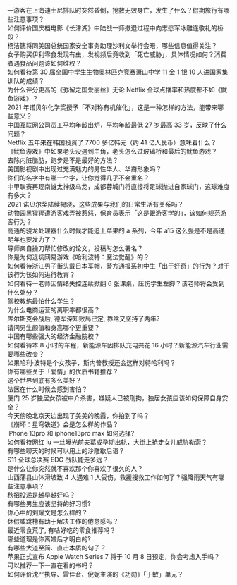 一游客在上海迪士尼排队时突然昏倒，抢救无效身亡，发生了什么？假期旅行有哪些注意事项？  
如何评价国庆档电影《长津湖》中陆战一师撤退过程中向志愿军冰雕连敬礼的桥段？  
杨洁篪将同美国总统国家安全事务助理沙利文举行会晤，哪些信息值得关注？  
女子购买伊利零食发现有虫，发视频后竟收到「死亡威胁」，具体情况如何？消费者遇食品问题该如何维权？  
如何看待第 30 届全国中学生生物奥林匹克竞赛萧山中学 11 金 1 银 10 人进国家集训队的成绩？  
为什么评分更高的《弥留之国爱丽丝》无论 Netflix 全球点播率和热度都不如《鱿鱼游戏》？  
2021 年诺贝尔化学奖授予「不对称有机催化」，这是一种怎样的方法，能带来哪些意义？  
中国互联网公司员工平均年龄出炉，平均年龄最低 27 岁最高 33 岁，反映了什么问题？  
Netflix 五年来在韩国投资了 7700 多亿韩元（约 41 亿人民币）意味着什么？  
《鱿鱼游戏》中如果老头没遇到主角，老头怎么过玻璃桥和最后的鱿鱼游戏？  
去除内脏脂肪，跑步是不是最好的方法？  
美国影视剧中出现过充满魅力的男性华人、华裔形象吗？  
你们的名字中有哪一个字，让你觉得几乎不会重名？  
中甲联赛再现南雄太神级乌龙，成都蓉城门将直接将足球抛进自家球门，这球难度有多大？  
2021 诺贝尔奖陆续揭晓，这些成果与我们的日常生活有关系吗？  
动物园黑猩猩遭游客戏弄被惹怒，保育员表示「这是跟游客学的」，该如何规范游客行为？  
高通的骁龙处理器什么时候才能追上苹果的 a 系列，今年 a15 这么强是不是高通明年也要发力了？  
导师亲自操刀帮忙修改的论文，投稿时怎么署名？  
你是为何退坑网易游戏《哈利波特：魔法觉醒》的？  
如何看待浙江男子街头戴日本军帽，警方通报系初中生「出于好奇」的行为？对于该行为该如何进行教育？  
如何看待一老师因情绪失控连续掀翻 6 张课桌，压伤学生左脚？该老师将会受到什么处分？  
驾校教练最怕什么学生？  
为什么电商运营的离职率都很高？  
库尔斯克会战后, 德军深知败局已定, 靠啥又坚持了两年?  
请问男生颜值和身高哪个更重要？  
中国有哪些强大的经济金融院校？  
如何看待本 8 小时的车程，新能源车因排队充电共花 16 小时？新能源汽车行业需要哪些改变？  
如果哈利·波特是个女孩子，斯内普教授还会这样对待哈利吗？  
你有哪些关于「爱情」的优质书籍推荐？  
这个世界到底有多么美好？  
法医在什么时候会感到害怕？  
厦门 25 岁独居女孩被中介杀害，嫌疑人已被刑拘，独居女孩应该如何保障自身安全？  
今天傍晚北京天边出现了美美的晚霞，你拍到了吗？  
《崩坏：星穹铁道》会是怎么样的作品？  
iPhone 13pro 和 iphone13pro max 如何选择?  
如何看待网红 lu 一丝曝光前夫葛成孕期出轨，大街上抢走女儿威胁勒索？  
有哪些聊天的时候可以用上的沙雕歇后语？  
S11 全球总决赛 EDG 战队能走多远？  
是什么让你突然就不喜欢那个你喜欢了很久的人？  
山西蒲县山体滑坡致 4 人遇难 1 人受伤，救援搜救工作如何了？强降雨天气有哪些注意事项？  
秋招投递是越早越好吗？  
有哪些男生应该坚持的好习惯?  
你心中的刘耀文是怎么样的？  
休假或跳槽有助于解决工作的倦怠感吗？  
最近零食荒了, 有啥好吃的零食推荐吗？  
哪些道理是你离婚后才明白的?  
有哪些大道至简、直击本质的句子？  
苹果正式宣布 Apple Watch Series 7 将于 10 月 8 日预定，你会考虑入手吗？  
可以推荐一下一直在看的书吗？  
如何评价沈严执导、雷佳音、倪妮主演的《功勋》「于敏」单元？  
